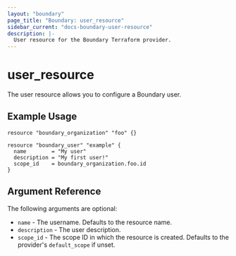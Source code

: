 ```yaml
---
layout: "boundary"
page_title: "Boundary: user_resource"
sidebar_current: "docs-boundary-user-resource"
description: |-
  User resource for the Boundary Terraform provider.
---
```


# user_resource 
The user resource allows you to configure a Boundary user. 

## Example Usage

```hcl
resource "boundary_organization" "foo" {}

resource "boundary_user" "example" {
  name        = "My user"
  description = "My first user!"
  scope_id    = boundary_organization.foo.id 
}
```

## Argument Reference

The following arguments are optional:
* `name` - The username. Defaults to the resource name.
* `description` - The user description.
* `scope_id` - The scope ID in which the resource is created. Defaults to the provider's `default_scope` if unset.
